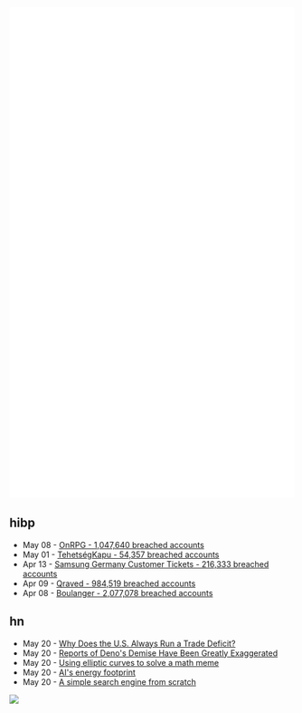 ![Metrics](https://raw.githubusercontent.com/phixion/phixion/master/metrics.svg)

## hibp

<!--
for https://github.com/phixion/phixion/blob/main/.github/workflows/feeds.yml
-->
<!--START_SECTION:haveibeenpwnd-->
- May 08 - [OnRPG - 1,047,640 breached accounts](https://haveibeenpwned.com/PwnedWebsites#OnRPG)
- May 01 - [TehetségKapu - 54,357 breached accounts](https://haveibeenpwned.com/PwnedWebsites#TehetsegKapu)
- Apr 13 - [Samsung Germany Customer Tickets - 216,333 breached accounts](https://haveibeenpwned.com/PwnedWebsites#SamsungGermany)
- Apr 09 - [Qraved - 984,519 breached accounts](https://haveibeenpwned.com/PwnedWebsites#Qraved)
- Apr 08 - [Boulanger - 2,077,078 breached accounts](https://haveibeenpwned.com/PwnedWebsites#Boulanger)
<!--END_SECTION:haveibeenpwnd-->

## hn

<!--
for https://github.com/phixion/phixion/blob/main/.github/workflows/feeds.yml
-->
<!--START_SECTION:hn-->
- May 20 - [Why Does the U.S. Always Run a Trade Deficit?](https://libertystreeteconomics.newyorkfed.org/2025/05/why-does-the-u-s-always-run-a-trade-deficit/)
- May 20 - [Reports of Deno's Demise Have Been Greatly Exaggerated](https://deno.com/blog/greatly-exaggerated)
- May 20 - [Using elliptic curves to solve a math meme](https://artofproblemsolving.com/community/c2532359h2760821_the_emoji_problem__part_i?srsltid=AfmBOor9TbMq_A7hGHSJGfoWaa2HNzducSYZu35d_LFlCSNLXpvt-pdS)
- May 20 - [AI's energy footprint](https://www.technologyreview.com/2025/05/20/1116327/ai-energy-usage-climate-footprint-big-tech/)
- May 20 - [A simple search engine from scratch](https://bernsteinbear.com/blog/simple-search/)
<!--END_SECTION:hn-->

<!--
for https://yhype.me
-->
![](https://hit.yhype.me/github/profile?user_id=13013670)
